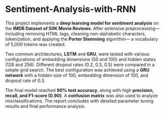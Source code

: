 # Sentiment-Analysis-with-RNN
This project implements a **deep learning model for sentiment analysis** on the **IMDB Dataset of 50K Movie Reviews**. After extensive preprocessing— including removing HTML tags, cleaning non-alphabetic characters, tokenization, and applying the **Porter Stemming** algorithm— a vocabulary of 5,000 tokens was created.

Two common architectures, **LSTM** and **GRU**, were tested with various configurations of embedding dimensions (50 and 100) and hidden states (128 and 256). Different dropout rates (0.2, 0.3, 0.5) were compared in a simple grid search. The best configuration was achieved using a **GRU network** with a hidden size of 100, embedding dimension of 100, and dropout rate of 0.3.

The final model reached **90% test accuracy**, along with high **precision, recall, and F1-score (0.90)**. A **confusion matrix** was also used to analyze misclassifications. The report concludes with detailed parameter tuning results and final performance analysis.
